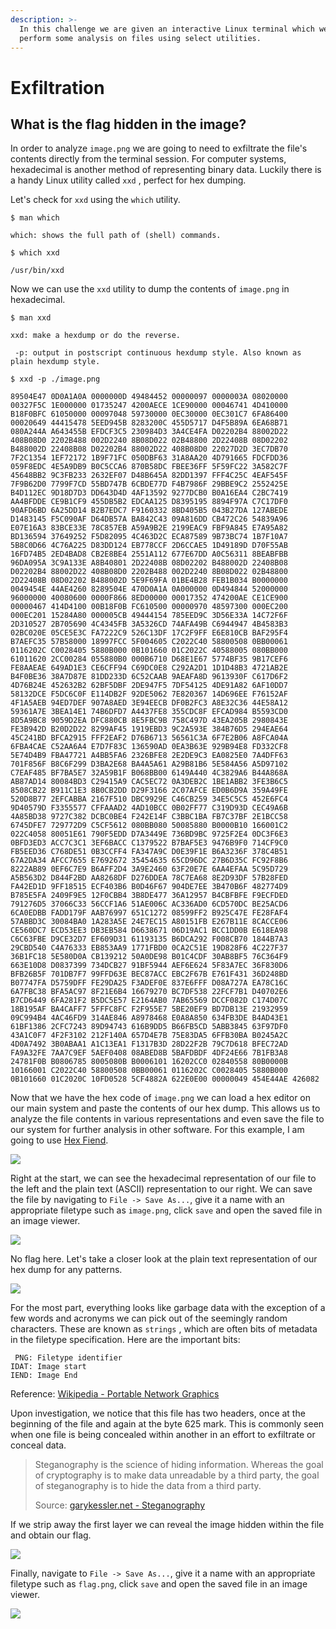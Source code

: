 ```yaml
---
description: >-
  In this challenge we are given an interactive Linux terminal which we need to
  perform some analysis on files using select utilities.
---
```


# Exfiltration

## What is the flag hidden in the image?

In order to analyze `image.png` we are going to need to exfiltrate the file's contents directly from the terminal session. For computer systems, hexadecimal is another method of representing binary data. Luckily there is a handy Linux utility called `xxd` , perfect for hex dumping.

Let's check for `xxd` using the `which` utility.

```text
$ man which

which: shows the full path of (shell) commands.

$ which xxd

/usr/bin/xxd
```

Now we can use the `xxd` utility to dump the contents of `image.png` in hexadecimal.

```text
$ man xxd

xxd: make a hexdump or do the reverse.

 -p: output in postscript continuous hexdump style. Also known as plain hexdump style.

$ xxd -p ./image.png

89504E47 0D0A1A0A 0000000D 49484452 00000097 0000003A 08020000 00327F5C 1E000000 01735247 4200AECE 1CE90000 00046741 4D410000 B18F0BFC 61050000 00097048 59730000 0EC30000 0EC301C7 6FA86400 00020649 44415478 5EED945B 8283200C 455D5717 D4F5B89A 6EA68B71 080A244A A643455B EFDCF3C5 230984D3 3A4CE4FA D02202B4 88002D22 408B08D0 2202B488 002D2240 8B08D022 02B48800 2D22408B 08D02202 B488002D 22408B08 D02202B4 88002D22 408B08D0 22027D2D 3EC7DB70 7F2C1354 1EF72172 1B9F71FC 050DBF63 31A8AA20 4D791665 FDCFDD36 059F8EDC 4E5A9DB9 B0C5CCA6 870B58DC FBEE36FF 5F59FC22 3A582C7F 45648BB2 9C3FB233 2632EF07 D48B645A 82DD1397 FFF4C25C 4EAF545F 7F9B62D0 7799F7CD 55BD747B 6CBDE77D F4B7986F 29BBE9C2 2552425E B4D112EC 9D18D7D3 DD643D4D 4AF13592 9277DCB0 B0A16EA4 C2BC7419 AA4BFDDE CE9B1CF9 455DB5B2 EDCAA125 D8395195 8894F97A C7C17DF0 90AFD6BD 6A25DD14 B2B7EDC7 F9160332 8BD405B5 043B27DA 127ABEDE D1483145 F5C090AF D64DB57A BA842C43 09A816DD CB472C26 54839A96 E07E16A3 83BCE33E 78C857EB A59A9B2E 2199EAC9 FBF9A845 E7A95A82 BD136594 37649252 F5D82095 4C463D2C ECA87589 9B73BC74 1B7F10A7 5B8C0D66 4C76A225 D83DD124 EB778CCF 2D6CCAE5 1D49189D D70F55AB 16FD74B5 2ED4BAD8 CB2E8BE4 2551A112 677E67DD A0C56311 8BEABFBB 96DA095A 3C9A133E A8B40801 2D22408B 08D02202 B488002D 22408B08 D02202B4 88002D22 408B08D0 2202B488 002D2240 8B08D022 02B48800 2D22408B 08D02202 B488002D 5E9F69FA 01BE4B28 FEB1B034 B0000000 0049454E 44AE4260 8289504E 470D0A1A 0A000000 0D494844 52000000 96000000 40080600 0000F866 8ED00000 00017352 474200AE CE1CE900 00000467 414D4100 00B18F0B FC610500 00000970 48597300 000EC200 000EC201 15284A80 000005CB 49444154 785EED9C 3D56E33A 14C72F6F 2D310527 2B705690 4C4345FB 3A5326CD 74AFA49B C6944947 4B4583B3 02BC020E 05CE5E3C FA7222C9 526C13DF 17C2F9FF E6E810CB BAF295F4 B7AEFC35 57B58000 18997FCC 5F004605 C2022C40 58800508 0BB00061 0116202C C0028405 5880B000 0B101660 01C2022C 40588005 080BB000 61011620 2CC00284 055880B0 000B6710 D68E1E67 5774BF35 9B17CEF6 FE8AAEAE 649AD1E3 CE6CFF94 C69DC0E8 C292A2D1 1D1D48B3 4721AB2E B4F0BE36 38A7D87E 81DD233D 6C52CAAB 9AEAFA8D 9613930F C617D6F2 4D76B24E 452632B2 62BF5DBF 2DE947F5 7DF54125 4DE91A82 6AF10DD7 58132DCE F5DC6C0F E114DB2F 92DE5062 7E820367 14D696EE F76152AF 4F1A5AEB 94ED7DEF 907A8AED 3E94EECB DF0B2FC3 A8E32C36 44E58A12 59361A7E 3BEA14E1 74B6DFD7 A4437FE8 355CDC8F EFCAD984 B5593CD0 8D5A9BC8 9059D2EA DFC880CB 8E5FBC9B 758C497D 43EA205B 2980843E FE3B942D B20D2D22 8299AF45 1919EBD3 9C2A593E 384B76D5 294EAE64 45C241BD BFCA2915 FFF2EAF2 D76B6713 56561C3A 6F7E2B06 A8FCA04A 6FBA4CAE C52AA6A4 E7D7F83C 136590AD 0EA3B63E 929B94E8 FD332CF8 5E74D4B9 FBA47721 A4BB5FA6 2326BFE8 2E2DE9C3 EA0825E0 7A4DFF63 701F856F B8C6F299 D3BA2E68 BA4A5A61 A29B81B6 5E584A56 A5D97102 C7EAF485 BF7BA5E7 32A59B1F B068BB00 6149A440 4C3829A6 B44A868A AB87AD14 80084BD3 C29415A9 CAC5EC72 0A3DEB2C 1BE1ABB2 3FE3B6C5 8508CB22 B911C1E3 8B0CB2DD D29F3166 2C07AFCE ED0B6D9A 359A49FE 520D8B77 2EFCABBA 2167F510 DBC9929E C46CB259 34E5C5C5 452E6FC4 9D40579D F3355577 CFFAAAD2 4AD10BCC 0B02FF77 C319D93D CEC49A6B 4A85BD38 9727C382 DCBC0BE4 F242E14F C3BBC1BA FB7C37BF 2E1BCC58 6745DFE7 729772D9 C5CF5612 080BB080 50085880 B0000B10 166001C2 022C4058 80051E61 790F5EDD D7A3449E 736BD9BC 9725F2E4 0DC3F6E3 0BFD3ED3 ACC7C3C1 3EF6BACC C1379522 B7BAF5E3 9476B9F0 714CF9C0 FB5EED36 C768DE51 0B3CCFF4 FA347A9C D0E39F1E B6A3236F 378C4B51 67A2DA34 AFCC7655 E7692672 35454635 65CD96DC 27B6D35C FC92F8B6 8222AB89 0EF6C7E9 B6AFF2D4 3A9E2460 63F20E7E 6AA4EFAA 5C95D729 A5B563D2 D844F2BD AA8268DF D276DDEA 78C7EA68 8E2D93DF 57B28FED FA42ED1D 9FF18515 ECF403B6 B0D46F67 904DE7EE 3B470B6F 482774D9 B785E5FA 2409F9E5 12F0CBB4 3B8DE477 36A12957 B4CBFBFE F9ECFDED 791276D5 37066C33 56CCF1A6 51AE006C AC336AD0 6CD570DC BE25ACD6 6CA0EDBB FADD179F AAB76997 651C1272 08599FF2 B925C47E FE28FAF4 57ABBD3C 30084BA0 1A283A5E 24E7EC15 A80151FB E267B11E 8CACCE06 CE560DC7 ECD53EE3 DB3EB584 D6638671 06D19AC1 BCC1DD0B E618EA98 C6C63FBE D9CE32D7 EF609D31 61193135 B6DCA292 F008CB70 1844B7A3 29CBD540 C4A76333 EB853AA9 1771FBD0 0CA2C51E 19D828F6 4C227F37 36B1FC18 5E580D0A CB139212 50A0DE98 B01C4CDF 30AB8BF5 76C364F9 663E10D8 D0837399 734DCB27 91BF5944 AEF6E624 5F83A7EC 36F830D6 BFB26B5F 701DB7F7 99FFD63E BEC87ACC EBC2F67B E761F431 36D248BD B07747FA D5759DFF FE29DA25 F3ADEF0E 837E6FFF D08A727A EA78C16C 6A7FBC38 BFA5AC97 8F21E6B4 16679270 BC7DF538 22FCF7B1 D40702E6 B7CD6449 6FA281F2 B5DC5E57 E2164AB0 7AB65569 DCCF082D C174D07C 18B195AF BA4CAFF7 5FFFC8FC F2F955E7 5BE20EF9 BD7DB13E 21932959 09C994B4 4AC46FD9 314AE846 A8978468 E0A8A850 634FB3DE B4AD43E1 61BF1386 2CFC7243 89D94743 616B9DD5 B66FB5CD 5ABB3845 63F97DF0 43A1C0F7 4F2F3102 212F140A 657D4E7B 75E83DA5 6FFB30BA B0245A2C 4D0A7492 3B0ABAA1 A1C13EA1 F1317B3D 28D22F2B 79C7D618 BFEC72AD FA9A32FE 7AA7C9EF 5AEF0408 08ABED8B 5BAFDBDF 4DF24E66 7B1FB3A8 24781F0B B0806785 8005080B B0006101 16202CC0 02840558 80B0000B 10166001 C2022C40 58800508 0BB00061 0116202C C0028405 5880B000 0B101660 01C2020C 10FD0528 5CF4882A 622E0E00 00000049 454E44AE 426082
```

Now that we have the hex code of `image.png` we can load a hex editor on our main system and paste the contents of our hex dump. This allows us to analyze the file contents in various representations and even save the file to our system for further analysis in other software. For this example, I am going to use [Hex Fiend](https://hexfiend.com/).

![](../.gitbook/assets/hex-fiend.png)

Right at the start, we can see the hexadecimal representation of our file to the left and the plain text \(ASCII\) representation to our right. We can save the file by navigating to `File -> Save As...`, give it a name with an appropriate filetype such as `image.png`, click `save` and open the saved file in an image viewer.

![](../.gitbook/assets/preview-image.png)

No flag here. Let's take a closer look at the plain text representation of our hex dump for any patterns.

![](../.gitbook/assets/image-ascii.png)

For the most part, everything looks like garbage data with the exception of a few words and acronyms we can pick out of the seemingly random characters. These are known as `strings` , which are often bits of metadata in the filetype specification. Here are the important bits:

```text
 PNG: Filetype identifier
IDAT: Image start
IEND: Image End
```

Reference: [Wikipedia - Portable Network Graphics](https://en.wikipedia.org/wiki/Portable_Network_Graphics#File_header)

Upon investigation, we notice that this file has two headers, once at the beginning of the file and again at the byte 625 mark. This is commonly seen when one file is being concealed within another in an effort to exfiltrate or conceal data.

> Steganography is the science of hiding information. Whereas the goal of cryptography is to make data unreadable by a third party, the goal of steganography is to hide the data from a third party.
>
> Source: [garykessler.net - Steganography](https://www.garykessler.net/library/steganography.html)

If we strip away the first layer we can reveal the image hidden within the file and obtain our flag.

![](../.gitbook/assets/flag-ascii.png)

Finally, navigate to `File -> Save As...`, give it a name with an appropriate filetype such as `flag.png`, click `save` and open the saved file in an image viewer.

![](../.gitbook/assets/preview-flag.png)

